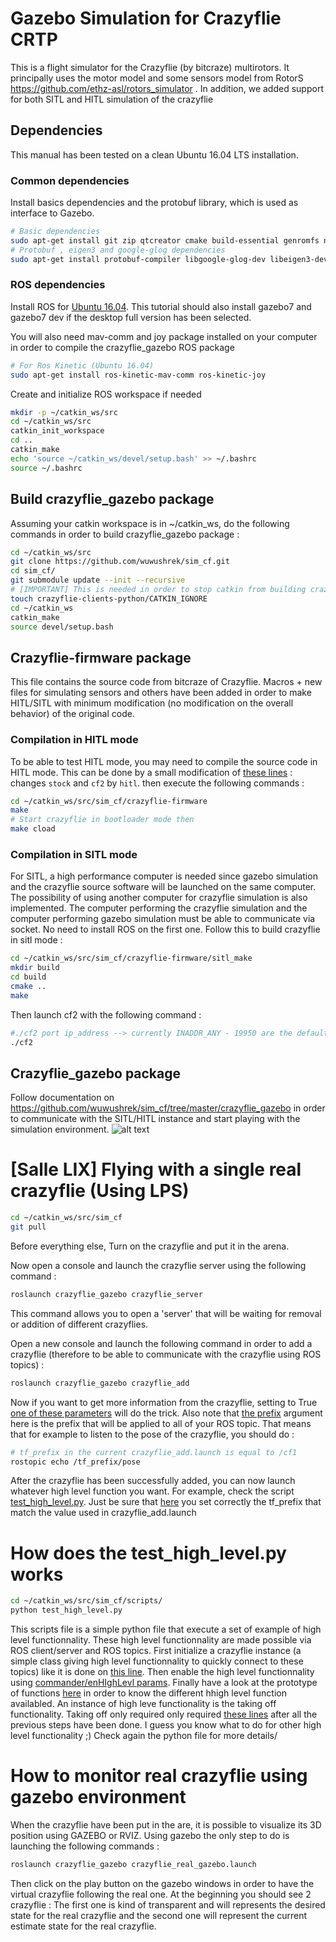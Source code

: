 # Gazebo Simulation for Crazyflie CRTP 

This is a flight simulator for the Crazyflie (by bitcraze) multirotors. It principally uses the motor model and some sensors model from RotorS https://github.com/ethz-asl/rotors_simulator . In addition, we added support for both SITL and HITL simulation of the crazyflie

## Dependencies

This manual has been tested on a clean Ubuntu 16.04 LTS installation.

### Common dependencies

Install basics dependencies and the protobuf library, which is used as interface to Gazebo.
```sh
# Basic dependencies
sudo apt-get install git zip qtcreator cmake build-essential genromfs ninja-build -y
# Protobuf , eigen3 and google-glog dependencies
sudo apt-get install protobuf-compiler libgoogle-glog-dev libeigen3-dev libxml2-utils
```

### ROS dependencies

Install ROS for [Ubuntu 16.04](http://wiki.ros.org/kinetic/Installation/Ubuntu). This tutorial should also install gazebo7 and gazebo7 dev if the desktop full version has been selected.  


You will also need mav-comm and joy package installed on your computer in order to compile the crazyflie_gazebo ROS package
```sh
# For Ros Kinetic (Ubuntu 16.04)
sudo apt-get install ros-kinetic-mav-comm ros-kinetic-joy
```

Create and initialize ROS workspace if needed
```sh
mkdir -p ~/catkin_ws/src
cd ~/catkin_ws/src
catkin_init_workspace
cd ..
catkin_make
echo 'source ~/catkin_ws/devel/setup.bash' >> ~/.bashrc
source ~/.bashrc
```

## Build crazyflie_gazebo package

Assuming your catkin workspace is in ~/catkin_ws, do the following commands in order to build crazyflie_gazebo package : 
```sh
cd ~/catkin_ws/src
git clone https://github.com/wuwushrek/sim_cf.git
cd sim_cf/
git submodule update --init --recursive
# [IMPORTANT] This is needed in order to stop catkin from building crazyflie-clients-python
touch crazyflie-clients-python/CATKIN_IGNORE
cd ~/catkin_ws
catkin_make
source devel/setup.bash
```

## Crazyflie-firmware package

This file contains the source code from bitcraze of Crazyflie. Macros + new files for simulating sensors and others have been added in order to make HITL/SITL with minimum modification (no modification on the overall behavior) of the original code.

### Compilation in HITL mode

To be able to test HITL mode, you may need to compile the source code in HITL mode. This can be done by a small modification of [these lines](https://github.com/wuwushrek/crazyflie-firmware/blob/4789162e399d8f19b21a078f5158a603cf83e15c/Makefile#L32-L33) : changes ```stock``` and ```cf2``` by ```hitl```. then execute the following commands : 
```sh
cd ~/catkin_ws/src/sim_cf/crazyflie-firmware
make
# Start crazyflie in bootloader mode then
make cload
```

### Compilation in SITL mode

For SITL, a high performance computer is needed since gazebo simulation and the crazyflie source software will be launched on the same computer. The possibility of using another computer for crazyflie simulation is also implemented. The computer performing the crazyflie simulation and the computer performing gazebo simulation must be able to communicate via socket. No need to install ROS on the first one.
Follow this to build crazyflie in sitl mode : 
```sh
cd ~/catkin_ws/src/sim_cf/crazyflie-firmware/sitl_make
mkdir build
cd build
cmake ..
make
``` 

Then launch cf2 with the following command : 
```sh
#./cf2 port ip_address --> currently INADDR_ANY - 19950 are the default address/port
./cf2
```

## Crazyflie_gazebo package

Follow documentation on https://github.com/wuwushrek/sim_cf/tree/master/crazyflie_gazebo in order to communicate with the SITL/HITL instance and start playing with the simulation environment.
![alt text](https://github.com/wuwushrek/sim_cf/blob/multi-uav-final/7cfs.gif)

# [Salle LIX] Flying with a single real crazyflie (Using LPS)

```sh
cd ~/catkin_ws/src/sim_cf
git pull
```

Before everything else, Turn on the crazyflie and put it in the arena.

Now open a console and launch the crazyflie server using the following command : 
```sh
roslaunch crazyflie_gazebo crazyflie_server
```
This command allows you to open a 'server' that will be waiting for removal or addition of different crazyflies.

Open  a new console and launch the following command in order to add a crazyflie (therefore to be able to communicate with the crazyflie using ROS topics) : 
```sh
roslaunch crazyflie_gazebo crazyflie_add
```
Now if you want to get more information from the crazyflie, setting to True [one of these parameters](https://github.com/wuwushrek/sim_cf/blob/5b069ef0c6aa41eb450cd85d9821d2695f126701/crazyflie_gazebo/launch/crazyflie_add.launch#L8-L19) will do the trick. Also note that [the prefix](https://github.com/wuwushrek/sim_cf/blob/5b069ef0c6aa41eb450cd85d9821d2695f126701/crazyflie_gazebo/launch/crazyflie_add.launch#L7) argument here is the prefix that will be applied to all of your ROS topic. That means that for example to listen to the pose of the crazyflie, you should do :
```sh
# tf_prefix in the current crazyflie_add.launch is equal to /cf1
rostopic echo /tf_prefix/pose
```

After the crazyflie has been successfully added, you can now launch whatever high level function you want. For example, check the script [test_high_level.py](https://github.com/wuwushrek/sim_cf/blob/multi-uav-final/crazyflie_gazebo/scripts/test_high_level.py). Just be sure that [here](https://github.com/wuwushrek/sim_cf/blob/5b069ef0c6aa41eb450cd85d9821d2695f126701/crazyflie_gazebo/scripts/test_high_level.py#L23) you set correctly the tf_prefix that match the value used in crazyflie_add.launch

# How does the test_high_level.py works

```sh
cd ~/catkin_ws/src/sim_cf/scripts/
python test_high_level.py
```

This scripts file is a simple python file that execute a set of example of high level functionnality. These high level functionnality are made possible via ROS client/server and ROS topics.
First initialize a crazyflie instance (a simple class giving high level functionnality to quickly connect to these topics) like it is done on [this line](https://github.com/wuwushrek/sim_cf/blob/a033a78135ccd46f40b161d1d30a4faa2d7ee5a7/crazyflie_gazebo/scripts/test_high_level.py#L23). Then enable the high level functionnality using [commander/enHIghLevl params](https://github.com/wuwushrek/sim_cf/blob/a033a78135ccd46f40b161d1d30a4faa2d7ee5a7/crazyflie_gazebo/scripts/test_high_level.py#L25). Finally have a look at the prototype of functions [here](https://github.com/wuwushrek/sim_cf/blob/multi-uav-final/crazyflie_gazebo/scripts/crazyflie.py) in order to know the different hhigh level function availabled. An instance of high leve functionality is the taking off functionality. Taking off only required only required [these lines](https://github.com/wuwushrek/sim_cf/blob/4b3e47e279c55665cca214cda938f3a818c394cd/crazyflie_gazebo/scripts/test_high_level.py#L27-L28) after all the previous steps have been done. I guess you know what to do for other high level functionality ;) Check again the python file for more details/

# How to monitor real crazyflie using gazebo environment
When the crazyflie have been put in the are, it is possible to visualize its 3D position using GAZEBO or RVIZ. Using gazebo the only step to do is launching the following commands :
```sh
roslaunch crazyflie_gazebo crazyflie_real_gazebo.launch
```
Then click on the play button on the gazebo windows in order to have the virtual crazyflie following the real one. At the beginning you should see 2 crazyflie : The first one is kind of transparent and will represents the desired state for the real crazyflie and the second one will represent the current estimate state for the real crazyflie.